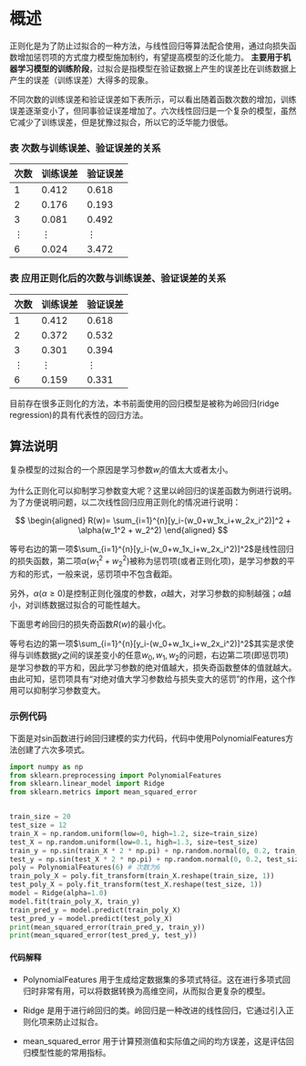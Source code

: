 # 概述

正则化是为了防止过拟合的一种方法，与线性回归等算法配合使用，通过向损失函数增加惩罚项的方式度力模型施加制约，有望提高模型的泛化能力。
**主要用于机器学习模型的训练阶段**，过拟合是指模型在验证数据上产生的误差比在训练数据上产生的误差（训练误差）大得多的现象。

不同次数的训练误差和验证误差如下表所示，可以看出随着函数次数的增加，训练误差逐渐变小了，但同事验证误差增加了。六次线性回归是一个复杂的模型，虽然它减少了训练误差，但是犹豫过拟合，所以它的泛华能力很低。

### 表 次数与训练误差、验证误差的关系
| 次数 | 训练误差 |验证误差 |
|--------|--------|--------|
|1|0.412|0.618|
|2|0.176|0.193|
|3|0.081|0.492|
|$\vdots$|$\vdots$|$\vdots$|
|6|0.024|3.472|

### 表 应用正则化后的次数与训练误差、验证误差的关系
| 次数 | 训练误差 |验证误差 |
|--------|--------|--------|
|1|0.412|0.618|
|2|0.372|0.532|
|3|0.301|0.394|
|$\vdots$|$\vdots$|$\vdots$|
|6|0.159|0.331|

目前存在很多正则化的方法，本书前面使用的回归模型是被称为岭回归(ridge regression)的具有代表性的回归方法。

## 算法说明

复杂模型的过拟合的一个原因是学习参数$w_i$的值太大或者太小。

为什么正则化可以抑制学习参数变大呢？这里以岭回归的误差函数为例进行说明。为了方便说明问题，以二次线性回归应用正则化的情况进行说明：

$$
\begin{aligned}
R(w)=
\sum_{i=1}^{n}[y_i-(w_0+w_1x_i+w_2x_i^2)]^2 + \alpha(w_1^2 + w_2^2)
\end{aligned}
$$

等号右边的第一项$\sum_{i=1}^{n}[y_i-(w_0+w_1x_i+w_2x_i^2)]^2$是线性回归的损失函数，第二项$\alpha(w_1^2 + w_2^2)$被称为惩罚项(或者正则化项)，是学习参数的平方和的形式，一般来说，惩罚项中不包含截距。

另外，$\alpha(\alpha \geq 0)$是控制正则化强度的参数，$\alpha$越大，对学习参数的抑制越强；$\alpha$越小，对训练数据过拟合的可能性越大。

下面思考岭回归的损失奇函数$R(w)$的最小化。

等号右边的第一项$\sum_{i=1}^{n}[y_i-(w_0+w_1x_i+w_2x_i^2)]^2$其实是求使得与训练数据$y$之间的误差变小的任意$w_0, w_1, w_2$的问题，右边第二项(即惩罚项)是学习参数的平方和，因此学习参数的绝对值越大，损失奇函数整体的值就越大。由此可知，惩罚项具有“对绝对值大学习参数给与损失变大的惩罚”的作用，这个作用可以抑制学习参数变大。

### 示例代码

下面是对sin函数进行岭回归建模的实力代码，代码中使用PolynomialFeatures方法创建了六次多项式。

```python
import numpy as np
from sklearn.preprocessing import PolynomialFeatures
from sklearn.linear_model import Ridge
from sklearn.metrics import mean_squared_error


train_size = 20
test_size = 12
train_X = np.random.uniform(low=0, high=1.2, size=train_size)
test_X = np.random.uniform(low=0.1, high=1.3, size=test_size)
train_y = np.sin(train_X * 2 * np.pi) + np.random.normal(0, 0.2, train_size)
test_y = np.sin(test_X * 2 * np.pi) + np.random.normal(0, 0.2, test_size)
poly = PolynomialFeatures(6) # 次数为6
train_poly_X = poly.fit_transform(train_X.reshape(train_size, 1))
test_poly_X = poly.fit_transform(test_X.reshape(test_size, 1))
model = Ridge(alpha=1.0)
model.fit(train_poly_X, train_y)
train_pred_y = model.predict(train_poly_X)
test_pred_y = model.predict(test_poly_X)
print(mean_squared_error(train_pred_y, train_y))
print(mean_squared_error(test_pred_y, test_y))
```

#### 代码解释

* PolynomialFeatures 用于生成给定数据集的多项式特征。这在进行多项式回归时非常有用，可以将数据转换为高维空间，从而拟合更复杂的模型。

* Ridge 是用于进行岭回归的类。岭回归是一种改进的线性回归，它通过引入正则化项来防止过拟合。

* mean_squared_error 用于计算预测值和实际值之间的均方误差，这是评估回归模型性能的常用指标。


